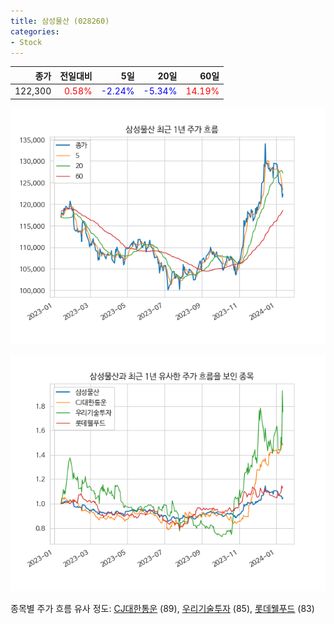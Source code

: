 ```yaml
---
title: 삼성물산 (028260)
categories:
- Stock
---
```


|종가|전일대비|5일|20일|60일|
|---:|-------:|--:|---:|---:|
|122,300|<span style="color: red">0.58%</span>|<span style="color: blue">-2.24%</span>|<span style="color: blue">-5.34%</span>|<span style="color: red">14.19%</span>|


<!-- more -->

![028260](/assets/images/stock/028260.png)

![028260](/assets/images/stock/028260_sim.png)

종목별 주가 흐름 유사 정도:
[CJ대한통운](/stock/000120/) (89),
[우리기술투자](/stock/041190/) (85),
[롯데웰푸드](/stock/280360/) (83)